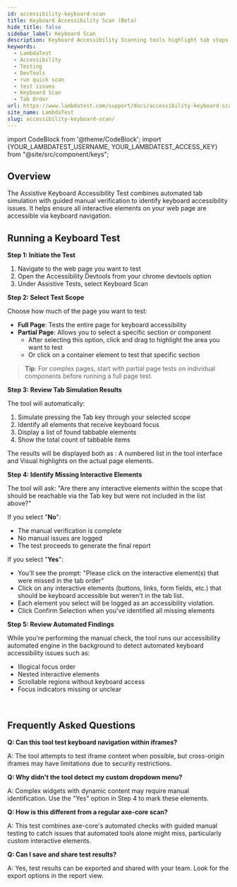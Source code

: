```yaml
---
id: accessibility-keyboard-scan
title: Keyboard Accessibility Scan (Beta)
hide_title: false
sidebar_label: Keyboard Scan
description: Keyboard Accessibility Scanning tools highlight tab stops sequentially, making tab order identification effortless. Users can review the results, mark any overlooked interactive elements, and generate detailed keyboard accessibility reports.
keywords:
  - LambdaTest
  - Accessibility
  - Testing
  - DevTools
  - run quick scan
  - test issues
  - Keyboard Scan
  - Tab Order
url: https://www.lambdatest.com/support/docs/accessibility-keyboard-scan/
site_name: LambdaTest
slug: accessibility-keyboard-scan/
---
```


import CodeBlock from '@theme/CodeBlock';
import {YOUR_LAMBDATEST_USERNAME, YOUR_LAMBDATEST_ACCESS_KEY} from "@site/src/component/keys";

<script type="application/ld+json"
      dangerouslySetInnerHTML={{ __html: JSON.stringify({
       "@context": "https://schema.org",
        "@type": "BreadcrumbList",
        "itemListElement": [{
          "@type": "ListItem",
          "position": 1,
          "name": "Home",
          "item": "https://www.lambdatest.com"
        },{
          "@type": "ListItem",
          "position": 2,
          "name": "Support",
          "item": "https://www.lambdatest.com/support/docs/"
        },{
          "@type": "ListItem",
          "position": 3,
          "name": "What is Accessibility Testing",
          "item": "https://www.lambdatest.com/support/docs/accessibility-keyboard-scan/"
        }]
      })
    }}
></script>

## Overview

The Assistive Keyboard Accessibility Test combines automated tab simulation with guided manual verification to identify keyboard accessibility issues. It helps ensure all interactive elements on your web page are accessible via keyboard navigation.

## Running a Keyboard Test

**Step 1: Initiate the Test**

1. Navigate to the web page you want to test
2. Open the Accessibility Devtools from your chrome devtools option
3. Under Assistive Tests, select Keyboard Scan

**Step 2: Select Test Scope**

Choose how much of the page you want to test:

- **Full Page**: Tests the entire page for keyboard accessibility
- **Partial Page**: Allows you to select a specific section or component
  - After selecting this option, click and drag to highlight the area you want to test
  - Or click on a container element to test that specific section

> **Tip**: For complex pages, start with partial page tests on individual components before running a full page test.

**Step 3: Review Tab Simulation Results**

The tool will automatically:

1. Simulate pressing the Tab key through your selected scope
2. Identify all elements that receive keyboard focus
3. Display a list of found tabbable elements
4. Show the total count of tabbable items

The results will be displayed both as : A numbered list in the tool interface and Visual highlights on the actual page elements.

**Step 4: Identify Missing Interactive Elements**

The tool will ask: "Are there any interactive elements within the scope that should be reachable via the Tab key but were not included in the list above?"

If you select "**No**":

- The manual verification is complete
- No manual issues are logged
- The test proceeds to generate the final report

If you select "**Yes**":

- You'll see the prompt: "Please click on the interactive element(s) that were missed in the tab order"
- Click on any interactive elements (buttons, links, form fields, etc.) that should be keyboard accessible but weren't in the tab list.
- Each element you select will be logged as an accessibility violation.
- Click Confirm Selection when you've identified all missing elements

**Step 5: Review Automated Findings**

While you're performing the manual check, the tool runs our accessibility automated engine in the background to detect automated keyboard accessibility issues such as:

- Illogical focus order
- Nested interactive elements
- Scrollable regions without keyboard access
- Focus indicators missing or unclear

<br/>

## Frequently Asked Questions

**Q: Can this tool test keyboard navigation within iframes?**

A: The tool attempts to test iframe content when possible, but cross-origin iframes may have limitations due to security restrictions.

**Q: Why didn't the tool detect my custom dropdown menu?**

A: Complex widgets with dynamic content may require manual identification. Use the "Yes" option in Step 4 to mark these elements.

**Q: How is this different from a regular axe-core scan?**

A: This test combines axe-core's automated checks with guided manual testing to catch issues that automated tools alone might miss, particularly custom interactive elements.

**Q: Can I save and share test results?**

A: Yes, test results can be exported and shared with your team. Look for the export options in the report view.
